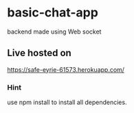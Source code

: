 # basic-chat-app
backend made using Web socket

## Live hosted on 
https://safe-eyrie-61573.herokuapp.com/

### Hint
use npm install to install all dependencies.

